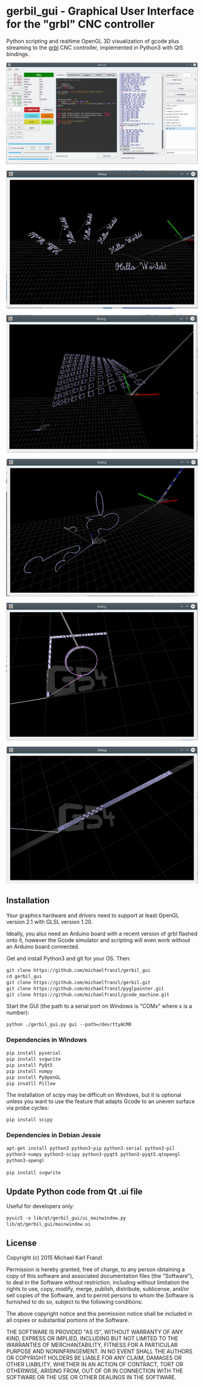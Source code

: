 # gerbil_gui - Graphical User Interface for the "grbl" CNC controller

Python scripting and realtime OpenGL 3D visualization of gcode plus
streaming to the [grbl](https://github.com/grbl/grbl) CNC controller,
implemented in Python3 with Qt5 bindings.

![The main window](screenshots/helloworldgui.jpg)

![The simulator window](screenshots/helloworldsim.jpg)

![The simulator window](screenshots/bumpifysim.jpg)

![The simulator window](screenshots/circletestsim.jpg)

![The simulator window](screenshots/lasercutsim.jpg)

![The simulator window](screenshots/pixeltolasersim.jpg)



## Installation

Your graphics hardware and drivers need to support at least OpenGL version 2.1 with GLSL version 1.20.

Ideally, you also need an Arduino board with a recent version of grbl flashed onto it, however the Gcode simulator and scripting will even work without an Arduino board connected.

Get and install Python3 and git for your OS. Then:

    git clone https://github.com/michaelfranzl/gerbil_gui
    cd gerbil_gui
    git clone https://github.com/michaelfranzl/gerbil.git
    git clone https://github.com/michaelfranzl/pyglpainter.git
    git clone https://github.com/michaelfranzl/gcode_machine.git
    
Start the GUI (the path to a serial port on Windows is "COMx" where x is a number):

    python ./gerbil_gui.py gui --path=/dev/ttyACM0


### Dependencies in Windows

    pip install pyserial
    pip install svgwrite
    pip install PyQt5
    pip install numpy
    pip install PyOpenGL
    pip insatll Pillow
    
The installation of scipy may be difficult on Windows, but it is optional unless
you want to use the feature that adapts Gcode to an uneven surface via probe cycles:

    pip install scipy
    

### Dependencies in Debian Jessie

    apt-get install python3 python3-pip python3-serial python3-pil python3-numpy python3-scipy python3-pyqt5 python3-pyqt5.qtopengl python3-opengl
    
    pip install svgwrite

    
## Update Python code from Qt .ui file

Useful for developers only:

    pyuic5 -o lib/qt/gerbil_gui/ui_mainwindow.py lib/qt/gerbil_gui/mainwindow.ui


## License

Copyright (c) 2015 Michael Karl Franzl

Permission is hereby granted, free of charge, to any person obtaining a copy of this software and associated documentation files (the "Software"), to deal in the Software without restriction, including without limitation the rights to use, copy, modify, merge, publish, distribute, sublicense, and/or sell copies of the Software, and to permit persons to whom the Software is furnished to do so, subject to the following conditions:

The above copyright notice and this permission notice shall be included in all copies or substantial portions of the Software.

THE SOFTWARE IS PROVIDED "AS IS", WITHOUT WARRANTY OF ANY KIND, EXPRESS OR IMPLIED, INCLUDING BUT NOT LIMITED TO THE WARRANTIES OF MERCHANTABILITY, FITNESS FOR A PARTICULAR PURPOSE AND NONINFRINGEMENT. IN NO EVENT SHALL THE AUTHORS OR COPYRIGHT HOLDERS BE LIABLE FOR ANY CLAIM, DAMAGES OR OTHER LIABILITY, WHETHER IN AN ACTION OF CONTRACT, TORT OR OTHERWISE, ARISING FROM, OUT OF OR IN CONNECTION WITH THE SOFTWARE OR THE USE OR OTHER DEALINGS IN THE SOFTWARE.
